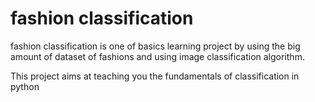 # fashion classification

fashion classification is one of basics learning project by using the big amount of dataset of fashions and using image classification algorithm.

This project aims at teaching you the fundamentals of classification in python
